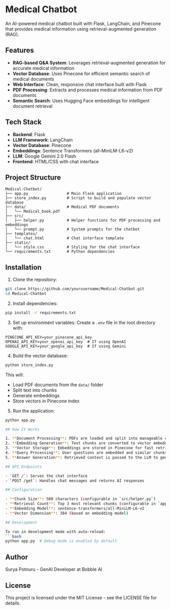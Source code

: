# Medical Chatbot

An AI-powered medical chatbot built with Flask, LangChain, and Pinecone that provides medical information using retrieval-augmented generation (RAG).

## Features

- **RAG-based Q&A System**: Leverages retrieval-augmented generation for accurate medical information
- **Vector Database**: Uses Pinecone for efficient semantic search of medical documents
- **Web Interface**: Clean, responsive chat interface built with Flask
- **PDF Processing**: Extracts and processes medical information from PDF documents
- **Semantic Search**: Uses Hugging Face embeddings for intelligent document retrieval

## Tech Stack

- **Backend**: Flask
- **LLM Framework**: LangChain
- **Vector Database**: Pinecone
- **Embeddings**: Sentence Transformers (all-MiniLM-L6-v2)
- **LLM**: Google Gemini 2.0 Flash
- **Frontend**: HTML/CSS with chat interface

## Project Structure

```
Medical-Chatbot/
├── app.py                 # Main Flask application
├── store_index.py         # Script to build and populate vector database
├── data/                  # Medical PDF documents
│   └── Medical_book.pdf
├── src/
│   ├── helper.py          # Helper functions for PDF processing and embeddings
│   └── prompt.py          # System prompts for the chatbot
├── templates/
│   └── chat.html          # Chat interface template
├── static/
│   └── style.css          # Styling for the chat interface
└── requirements.txt       # Python dependencies
```

## Installation

1. Clone the repository:
```bash
git clone https://github.com/yourusername/Medical-Chatbot.git
cd Medical-Chatbot
```

2. Install dependencies:
```bash
pip install -r requirements.txt
```

3. Set up environment variables:
Create a `.env` file in the root directory with:
```env
PINECONE_API_KEY=your_pinecone_api_key
OPENAI_API_KEY=your_openai_api_key  # If using OpenAI
GOOGLE_API_KEY=your_google_api_key  # If using Gemini
```

4. Build the vector database:
```bash
python store_index.py
```
This will:
- Load PDF documents from the `data/` folder
- Split text into chunks
- Generate embeddings
- Store vectors in Pinecone index

5. Run the application:
```bash
python app.py

## How It Works

1. **Document Processing**: PDFs are loaded and split into manageable chunks
2. **Embedding Generation**: Text chunks are converted to vector embeddings using Sentence Transformers
3. **Vector Storage**: Embeddings are stored in Pinecone for fast retrieval
4. **Query Processing**: User questions are embedded and similar chunks are retrieved
5. **Answer Generation**: Retrieved context is passed to the LLM to generate accurate responses

## API Endpoints

- `GET /`: Serves the chat interface
- `POST /get`: Handles chat messages and returns AI responses

## Configuration

- **Chunk Size**: 500 characters (configurable in `src/helper.py`)
- **Retrieval Count**: Top 3 most relevant chunks (configurable in `app.py`)
- **Embedding Model**: sentence-transformers/all-MiniLM-L6-v2
- **Vector Dimension**: 384 (based on embedding model)

## Development

To run in development mode with auto-reload:
```bash
python app.py  # Debug mode is enabled by default
```

## Author

Surya Potnuru - GenAI Developer at Bobble AI

## License

This project is licensed under the MIT License - see the LICENSE file for details.